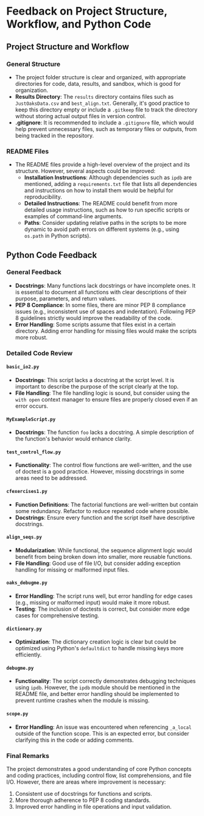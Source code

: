 
# Feedback on Project Structure, Workflow, and Python Code

## Project Structure and Workflow

### General Structure
- The project folder structure is clear and organized, with appropriate directories for code, data, results, and sandbox, which is good for organization.
- **Results Directory**: The `results` directory contains files such as `JustOaksData.csv` and `best_align.txt`. Generally, it's good practice to keep this directory empty or include a `.gitkeep` file to track the directory without storing actual output files in version control.
- **.gitignore**: It is recommended to include a `.gitignore` file, which would help prevent unnecessary files, such as temporary files or outputs, from being tracked in the repository.

### README Files
- The README files provide a high-level overview of the project and its structure. However, several aspects could be improved:
  - **Installation Instructions**: Although dependencies such as `ipdb` are mentioned, adding a `requirements.txt` file that lists all dependencies and instructions on how to install them would be helpful for reproducibility.
  - **Detailed Instructions**: The README could benefit from more detailed usage instructions, such as how to run specific scripts or examples of command-line arguments.
  - **Paths**: Consider updating relative paths in the scripts to be more dynamic to avoid path errors on different systems (e.g., using `os.path` in Python scripts).

## Python Code Feedback

### General Feedback
- **Docstrings**: Many functions lack docstrings or have incomplete ones. It is essential to document all functions with clear descriptions of their purpose, parameters, and return values.
- **PEP 8 Compliance**: In some files, there are minor PEP 8 compliance issues (e.g., inconsistent use of spaces and indentation). Following PEP 8 guidelines strictly would improve the readability of the code.
- **Error Handling**: Some scripts assume that files exist in a certain directory. Adding error handling for missing files would make the scripts more robust.

### Detailed Code Review

#### `basic_io2.py`
- **Docstrings**: This script lacks a docstring at the script level. It is important to describe the purpose of the script clearly at the top.
- **File Handling**: The file handling logic is sound, but consider using the `with open` context manager to ensure files are properly closed even if an error occurs.

#### `MyExampleScript.py`
- **Docstrings**: The function `foo` lacks a docstring. A simple description of the function's behavior would enhance clarity.

#### `test_control_flow.py`
- **Functionality**: The control flow functions are well-written, and the use of doctest is a good practice. However, missing docstrings in some areas need to be addressed.

#### `cfexercises1.py`
- **Function Definitions**: The factorial functions are well-written but contain some redundancy. Refactor to reduce repeated code where possible.
- **Docstrings**: Ensure every function and the script itself have descriptive docstrings.

#### `align_seqs.py`
- **Modularization**: While functional, the sequence alignment logic would benefit from being broken down into smaller, more reusable functions.
- **File Handling**: Good use of file I/O, but consider adding exception handling for missing or malformed input files.

#### `oaks_debugme.py`
- **Error Handling**: The script runs well, but error handling for edge cases (e.g., missing or malformed input) would make it more robust.
- **Testing**: The inclusion of doctests is correct, but consider more edge cases for comprehensive testing.

#### `dictionary.py`
- **Optimization**: The dictionary creation logic is clear but could be optimized using Python's `defaultdict` to handle missing keys more efficiently.

#### `debugme.py`
- **Functionality**: The script correctly demonstrates debugging techniques using `ipdb`. However, the `ipdb` module should be mentioned in the README file, and better error handling should be implemented to prevent runtime crashes when the module is missing.

#### `scope.py`
- **Error Handling**: An issue was encountered when referencing `_a_local` outside of the function scope. This is an expected error, but consider clarifying this in the code or adding comments.

### Final Remarks
The project demonstrates a good understanding of core Python concepts and coding practices, including control flow, list comprehensions, and file I/O. However, there are areas where improvement is necessary:
1. Consistent use of docstrings for functions and scripts.
2. More thorough adherence to PEP 8 coding standards.
3. Improved error handling in file operations and input validation.